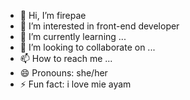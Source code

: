- 👋 Hi, I’m firepae
- 👀 I’m interested in front-end developer
- 🌱 I’m currently learning ...
- 💞️ I’m looking to collaborate on ...
- 📫 How to reach me ...
- 😄 Pronouns: she/her
- ⚡ Fun fact: i love mie ayam

<!---
firepae/firepae is a ✨ special ✨ repository because its `README.md` (this file) appears on your GitHub profile.
You can click the Preview link to take a look at your changes.
--->
